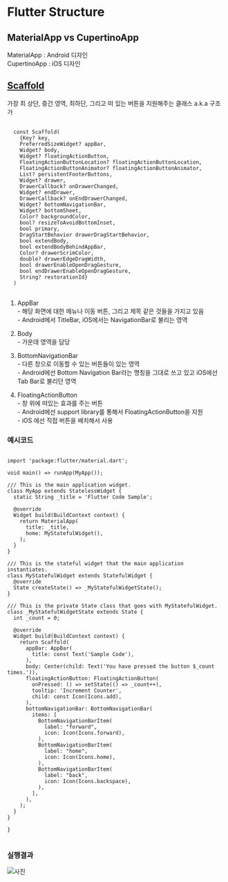# Flutter Structure

## MaterialApp vs CupertinoApp
  MaterialApp : Android 디자인<br>
  CupertinoApp : iOS 디자인
  
## <a href="https://api.flutter.dev/flutter/material/Scaffold-class.html">Scaffold</a>
  가장 최 상단, 중간 영역, 최하단, 그리고 떠 있는 버튼을 지원해주는 클래스
  a.k.a 구조가 
  <pre>
  <code>
  const Scaffold(
    {Key? key,
    PreferredSizeWidget? appBar,
    Widget? body,
    Widget? floatingActionButton,
    FloatingActionButtonLocation? floatingActionButtonLocation,
    FloatingActionButtonAnimator? floatingActionButtonAnimator,
    List<Widget>? persistentFooterButtons,
    Widget? drawer,
    DrawerCallback? onDrawerChanged,
    Widget? endDrawer,
    DrawerCallback? onEndDrawerChanged,
    Widget? bottomNavigationBar,
    Widget? bottomSheet,
    Color? backgroundColor,
    bool? resizeToAvoidBottomInset,
    bool primary,
    DragStartBehavior drawerDragStartBehavior,
    bool extendBody,
    bool extendBodyBehindAppBar,
    Color? drawerScrimColor,
    double? drawerEdgeDragWidth,
    bool drawerEnableOpenDragGesture,
    bool endDrawerEnableOpenDragGesture,
    String? restorationId}
  )
</code>
</pre>


  1) AppBar<br>
    - 해당 화면에 대한 메뉴나 이동 버튼, 그리고 제목 같은 것들을 가지고 있음<br>
    - Android에서 TitleBar, iOS에서는 NavigationBar로 불리는 영역<br>
  
  2) Body<br>
    - 가운데 영역을 담당
  
  3) BottomNavigationBar<br>
    - 다른 창으로 이동할 수 있는 버튼들이 있는 영역<br>
    - Android에선 Bottom Navigation Bar라는 명칭을 그대로 쓰고 있고 iOS에선 Tab Bar로 불리던 영역<br>
    

  4) FloatingActionButton<br>
    - 창 위에 떠있는 효과를 주는 버튼<br>
    - Android에선 support library를 통해서 FloatingActionButton을 지원<br>
    - iOS 에선 직접 버튼을 배치해서 사용<br>
    

### 예시코드

<pre>
<code>
import 'package:flutter/material.dart';

void main() => runApp(MyApp());

/// This is the main application widget.
class MyApp extends StatelessWidget {
  static String _title = 'Flutter Code Sample';

  @override
  Widget build(BuildContext context) {
    return MaterialApp(
      title: _title,
      home: MyStatefulWidget(),
    );
  }
}

/// This is the stateful widget that the main application instantiates.
class MyStatefulWidget extends StatefulWidget {
  @override
  State<MyStatefulWidget> createState() => _MyStatefulWidgetState();
}

/// This is the private State class that goes with MyStatefulWidget.
class _MyStatefulWidgetState extends State<MyStatefulWidget> {
  int _count = 0;

  @override
  Widget build(BuildContext context) {
    return Scaffold(
      appBar: AppBar(
        title: const Text('Sample Code'),
      ),
      body: Center(child: Text('You have pressed the button $_count times.')),
      floatingActionButton: FloatingActionButton(
        onPressed: () => setState(() => _count++),
        tooltip: 'Increment Counter',
        child: const Icon(Icons.add),
      ),
      bottomNavigationBar: BottomNavigationBar(
        items: [
          BottomNavigationBarItem(
            label: "forward",
            icon: Icon(Icons.forward),
          ),
          BottomNavigationBarItem(
            label: "home",
            icon: Icon(Icons.home),
          ),
          BottomNavigationBarItem(
            label: "back",
            icon: Icon(Icons.backspace),
          ),
        ],
      ),
    );
  }
}

}
</code>
</pre>
    
### 실행결과
![사진]("C:\Users\w23993\Desktop\Scaffold사진.PNG")

